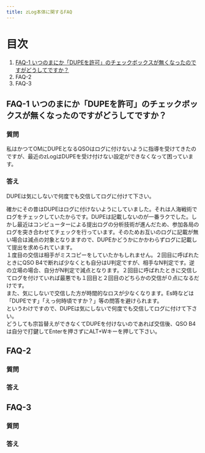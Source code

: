 ```yaml
---
title: zLog本体に関するFAQ
---
```


# 目次

1. [FAQ-1 いつのまにか「DUPEを許可」のチェックボックスが無くなったのですがどうしてですか？](#faq-1-いつのまにかdupeを許可のチェックボックスが無くなったのですがどうしてですか)
2. FAQ-2
3. FAQ-3

## FAQ-1 いつのまにか「DUPEを許可」のチェックボックスが無くなったのですがどうしてですか？

### 質問

私はかつてOMにDUPEとなるQSOはログに付けないように指導を受けてきたのですが、最近のzLogはDUPEを受け付けない設定ができなくなって困っています。  

### 答え

DUPEは気にしないで何度でも交信してログに付けて下さい。  

確かにその昔はDUPEはログに付けないようにしていました。それは人海戦術でログをチェックしていたからです。DUPEは記載しないのが一番ラクでした。しかし最近はコンピューターによる提出ログの分析技術が進んだため、参加各局のログを突き合わせてチェックを行っています。そのためお互いのログに記載が無い場合は減点の対象となりますので、DUPEかどうかにかかわらずログに記載して提出を求められています。  
１度目の交信は相手がミスコピーをしていたかもしれません。２回目に呼ばれたときにQSO B4で断れば少なくとも自分はU判定ですが、相手なN判定です。逆の立場の場合、自分がN判定で減点となります。２回目に呼ばれたときに交信してログを付けていれば最悪でも１回目と２回目のどちらかの交信が０点になるだけです。  
また、気にしないで交信した方が時間的なロスが少なくなります。Es時などは「DUPEです」「えっ何時頃ですか？」等の問答を避けられます。  
というわけですので、DUPEは気にしないで何度でも交信してログに付けて下さい。  
どうしても宗旨替えができなくてDUPEを付けないのであれば交信後、QSO B4は自分で打鍵してEnterを押さずにALT+Wキーを押して下さい。  

## FAQ-2 

### 質問

### 答え

## FAQ-3 

### 質問

### 答え

